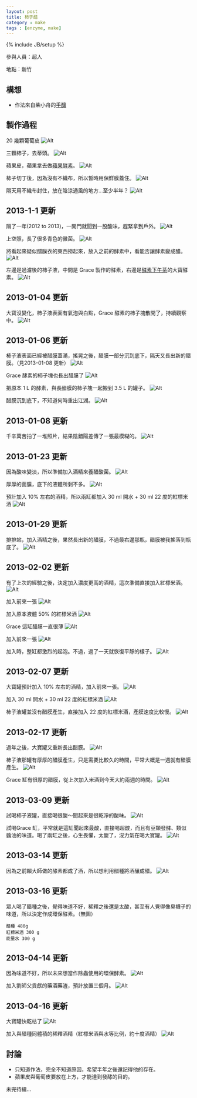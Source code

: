 ```yaml
---
layout: post
title: 柿子醋
category : make
tags : [enzyme, make]
---
```

{% include JB/setup %}

參與人員：超人

地點：新竹

## 構想

* 作法來自柴小舟的[手釀](http://www.books.com.tw/activity/2010/05/synchau/hand/)

## 製作過程

20 幾顆葡萄皮
![Alt](/img/make/2012-12-24/IMG_20121223_204734.jpg)

三顆柿子，去蒂頭。
![Alt](/img/make/2012-12-24/IMG_20121223_210906.jpg)

蘋果皮，蘋果拿去做[蘋果酵素](/make/2012/12/23/apple)。
![Alt](/img/make/2012-12-24/IMG_20121223_211021.jpg)

柿子切丁後，因為沒有不織布，所以暫時用保鮮膜蓋住。
![Alt](/img/make/2012-12-24/IMG_20121223_212441.jpg)

隔天用不織布封住，放在陰涼通風的地方...至少半年？
![Alt](/img/make/2012-12-24/IMG_20121225_001136.jpg)

## 2013-1-1 更新

隔了一年(2012 to 2013)，一開門就聞到一股酸味，趕緊拿到戶外。
![Alt](/img/make/2012-12-24/IMG_20130101_001546.jpg)

上空照，長了很多青色的黴菌。
![Alt](/img/make/2012-12-24/IMG_20130101_110909.jpg)

將看起來疑似醋膜衣的東西撈起來，放入之前的酵素中，看能否讓酵素變成醋。
![Alt](/img/make/2012-12-24/IMG_20130101_112148.jpg)

左邊是過濾後的柿子液，中間是 Grace 製作的酵素，右邊是[酵素下午茶](/make/2012/10/20/tea-time)的大寶酵素。
![Alt](/img/make/2012-12-24/IMG_20130101_112254.jpg)

## 2013-01-04 更新

大寶沒變化，柿子液表面有氣泡與白點，Grace 酵素的柿子塊散開了，持續觀察中。
![Alt](/img/make/2012-12-24/IMG_20130104_121741.jpg)

## 2013-01-06 更新

柿子液表面已經被醋膜蓋滿，搖晃之後，醋膜一部分沉到底下，隔天又長出新的醋膜。（見2013-01-08 更新）
![Alt](/img/make/2012-12-24/IMG_20130106_102227.jpg)

Grace 酵素的柿子塊也長出醋膜了
![Alt](/img/make/2012-12-24/IMG_20130106_111447.jpg)

把原本 1 L 的酵素，與長醋膜的柿子塊一起搬到 3.5 L 的罐子。
![Alt](/img/make/2012-12-24/IMG_20130106_111504.jpg)

醋膜沉到底下，不知道何時重出江湖。
![Alt](/img/make/2012-12-24/IMG_20130106_111851.jpg)

## 2013-01-08 更新

千辛萬苦拍了一堆照片，結果陰錯陽差傳了一張最模糊的。
![Alt](/img/make/2012-12-24/IMG_20130108_003927.jpg)

## 2013-01-23 更新

因為酸味變淡，所以準備加入酒精來養醋酸菌。
![Alt](/img/make/2012-12-24/IMG_20130123_232845.jpg)

厚厚的菌膜，底下的液體所剩不多。
![Alt](/img/make/2012-12-24/IMG_20130123_232908.jpg)

預計加入 10% 左右的酒精，所以兩缸都加入 30 ml 開水 + 30 ml 22 度的紅標米酒
![Alt](/img/make/2012-12-24/IMG_20130123_233640.jpg)

## 2013-01-29 更新

排排站，加入酒精之後，果然長出新的醋膜，不過最右邊那瓶，醋膜被我搖落到瓶底了。
![Alt](/img/make/2012-12-24/IMG_20130129_172058.jpg)

## 2013-02-02 更新

有了上次的經驗之後，決定加入濃度更高的酒精，這次準備直接加入紅標米酒。
![Alt](/img/make/2012-12-24/IMG_20130202_112612.jpg)

加入前來一張
![Alt](/img/make/2012-12-24/IMG_20130202_113129.jpg)

加入原本液體 50% 的紅標米酒
![Alt](/img/make/2012-12-24/IMG_20130202_113230.jpg)

Grace 這缸醋膜一直很薄
![Alt](/img/make/2012-12-24/IMG_20130202_113940.jpg)

加入前來一張
![Alt](/img/make/2012-12-24/IMG_20130202_113954.jpg)

加入時，整缸都激烈的起泡。不過，過了一天就恢復平靜的樣子。
![Alt](/img/make/2012-12-24/IMG_20130202_114126.jpg)

## 2013-02-07 更新

大寶罐預計加入 10% 左右的酒精，加入前來一張。
![Alt](/img/make/2012-12-24/IMG_20130207_172335.jpg)

加入 30 ml 開水 + 30 ml 22 度的紅標米酒
![Alt](/img/make/2012-12-24/IMG_20130207_172918.jpg)

柿子液罐並沒有醋膜產生，直接加入 22 度的紅標米酒，產膜速度比較慢。
![Alt](/img/make/2012-12-24/IMG_20130207_192724.jpg)

## 2013-02-17 更新

過年之後，大寶罐又重新長出醋膜。
![Alt](/img/make/2012-12-24/IMG_20130217_210944.jpg)

柿子液那罐有厚厚的醋膜產生，只是需要比較久的時間，平常大概是一週就有醋膜產生。
![Alt](/img/make/2012-12-24/IMG_20130217_211110.jpg)

Grace 缸有很厚的醋膜，從上次加入米酒到今天大約兩週的時間。
![Alt](/img/make/2012-12-24/IMG_20130217_211155.jpg)

## 2013-03-09 更新

試喝柿子液罐，直接喝很酸～聞起來是很乾淨的酸味。
![Alt](/img/make/2012-12-24/IMG_20130309_114159.jpg)

試喝Grace 缸，平常就是這缸聞起來最酸，直接喝超酸，而且有豆類發酵、類似醬油的味道。喝了兩缸之後，心生畏懼，太酸了，沒力氣在喝大寶罐。
![Alt](/img/make/2012-12-24/IMG_20130309_114554.jpg)

## 2013-03-14 更新

因為之前賴大師做的酵素都成了酒，所以想利用醋種將酒釀成醋。
![Alt](/img/make/2012-12-24/IMG_20130314_235314.jpg)

## 2013-03-16 更新

眾人喝了醋種之後，覺得味道不好，稀釋之後還是太酸，甚至有人覺得像臭襪子的味道，所以決定作成環保酵素。（無圖）

    醋種 480g
    紅標米酒 300 g
    能量水 300 g


## 2013-04-14 更新

因為味道不好，所以未來想當作除蟲使用的環保酵素。
![Alt](/img/make/2012-12-24/IMG_20130414_232231.jpg)

加入劉師父貢獻的藥酒藥渣，預計放置三個月。
![Alt](/img/make/2012-12-24/IMG_20130414_232248.jpg)

## 2013-04-16 更新

大寶罐快乾枯了
![Alt](/img/make/2012-12-24/IMG_20130416_232507.jpg)

加入與醋種同體積的稀釋酒精（紅標米酒與水等比例，約十度酒精）
![Alt](/img/make/2012-12-24/IMG_20130416_234122.jpg)

## 討論

* 只知道作法，完全不知道原因，希望半年之後還記得他的存在。
* 蘋果皮與葡萄皮要放在上方，才能達到發酵的目的。

未完待續...


